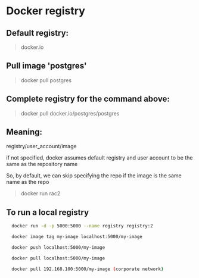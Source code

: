 # Docker registry

## Default registry:
> docker.io

## Pull image 'postgres'
> docker pull postgres

## Complete registry for the command above:
> docker pull docker.io/postgres/postgres

## Meaning:
registry/user_account/image

if not specified, docker assumes default registry and user account to be the same as the repository name

So, by default, we can skip specifying the repo if the image is the same name as the repo

> docker run rac2

## To run a local registry

```bash
  docker run -d -p 5000:5000 --name registry registry:2

  docker image tag my-image localhost:5000/my-image

  docker push localhost:5000/my-image

  docker pull localhost:5000/my-image

  docker pull 192.168.100:5000/my-image (corporate network)
```
